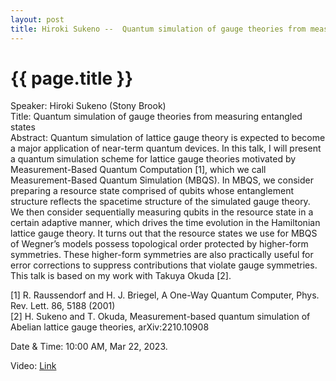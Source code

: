 ```yaml
---
layout: post
title: Hiroki Sukeno --  Quantum simulation of gauge theories from measuring entangled states
---
```


{{ page.title }}
================

Speaker: Hiroki Sukeno (Stony Brook)  
Title:  Quantum simulation of gauge theories from measuring entangled states  
Abstract: Quantum simulation of lattice gauge theory is expected to become a major application of near-term quantum devices. In this talk, I will present a quantum simulation scheme for lattice gauge theories motivated by Measurement-Based Quantum Computation [1], which we call Measurement-Based Quantum Simulation (MBQS). In MBQS, we consider preparing a resource state comprised of qubits whose entanglement structure reflects the spacetime structure of the simulated gauge theory. We then consider sequentially measuring qubits in the resource state in a certain adaptive manner, which drives the time evolution in the Hamiltonian lattice gauge theory. It turns out that the resource states we use for MBQS of Wegner’s models possess topological order protected by higher-form symmetries. These higher-form symmetries are also practically useful for error corrections to suppress contributions that violate gauge symmetries. This talk is based on my work with Takuya Okuda [2].    

[1] R. Raussendorf and H. J. Briegel, A One-Way Quantum Computer, Phys. Rev. Lett. 86, 5188 (2001)  
[2] H. Sukeno and T. Okuda, Measurement-based quantum simulation of Abelian lattice gauge theories, arXiv:2210.10908     

Date & Time: 10:00 AM, Mar 22, 2023.

Video: [Link](https://www.bilibili.com/video/BV1Mk4y147Es/?share_source=copy_web&vd_source=24b177539d23769c10e3e2d6f6e5e60d)  